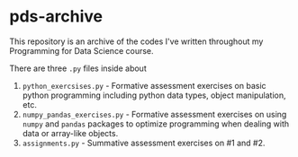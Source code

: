# pds-archive
This repository is an archive of the codes I've written throughout my Programming for Data Science course.

There are three `.py` files inside about
  1. `python_exercsises.py`
    - Formative assessment exercises on basic python programming including python data types, object manipulation, etc.
  2. `numpy_pandas_exercises.py`
    - Formative assessment exercises on using `numpy` and `pandas` packages to optimize programming when dealing with data or array-like objects.
  3. `assignments.py`
    - Summative assessment exercises on #1 and #2.
